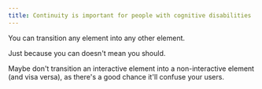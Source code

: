 ```yaml
---
title: Continuity is important for people with cognitive disabilities
---
```


You can transition any element into any other element.

Just because you can doesn't mean you should.

Maybe don't transition an interactive element into a non-interactive element (and visa versa), as there's a good chance it'll confuse your users.
